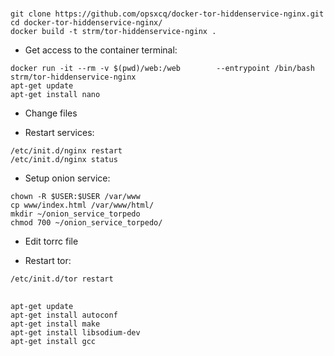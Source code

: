 #
```
git clone https://github.com/opsxcq/docker-tor-hiddenservice-nginx.git
cd docker-tor-hiddenservice-nginx/
docker build -t strm/tor-hiddenservice-nginx .
```

* Get access to the container terminal:
```
docker run -it --rm -v $(pwd)/web:/web        --entrypoint /bin/bash strm/tor-hiddenservice-nginx
apt-get update
apt-get install nano
```

* Change files

* Restart services:
```
/etc/init.d/nginx restart
/etc/init.d/nginx status
```

* Setup onion service:
```
chown -R $USER:$USER /var/www
cp www/index.html /var/www/html/
mkdir ~/onion_service_torpedo
chmod 700 ~/onion_service_torpedo/
```

* Edit torrc file

* Restart tor:
```
/etc/init.d/tor restart
```

##
```
apt-get update
apt-get install autoconf
apt-get install make
apt-get install libsodium-dev
apt-get install gcc

```
